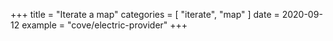 +++
title = "Iterate a map"
categories = [ "iterate", "map" ]
date = 2020-09-12
example = "cove/electric-provider"
+++
